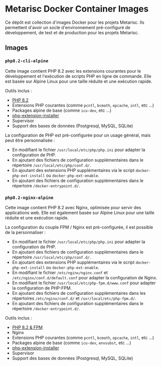 # Metarisc Docker Container Images

Ce dépôt est collection d'images Docker pour les projets Metarisc.
Ils permettent d'avoir un socle d'environnement pré-configuré de développement, de test et de production pour les projets Metarisc.

## Images

### `php8.2-cli-alpine`

Cette image contient PHP 8.2 avec les extensions courantes pour le développement et l'exécution de scripts PHP en ligne de commande.
Elle est basée sur Alpine Linux pour une taille réduite et une exécution rapide.

Outils inclus :
- [PHP 8.2](https://hub.docker.com/layers/library/php/8.2-cli-alpine/images/sha256-ddfa7091b50bdbb5fd164f03e9c445c2f62697161ae8620894fd8282d9a244df)
- Extensions PHP courantes (comme `pcntl`, `bcmath`, `opcache`, `intl`, etc ...)
- Packages alpine de base (comme `icu-dev`, etc ...)
- [php-extension-installer](https://github.com/mlocati/docker-php-extension-installer)
- Supervisor
- Support des bases de données (Postgresql, MySQL, SQLite)

La configuration de PHP est pré-configurée pour un usage général, mais peut être personnalisée :
- En modifiant le fichier `/usr/local/etc/php/php.ini` pour adapter la configuration de PHP.
- En ajoutant des fichiers de configuration supplémentaires dans le répertoire `/usr/local/etc/php/conf.d/`.
- En ajoutant des extensions PHP supplémentaires via le script `docker-php-ext-install` ou `docker-php-ext-enable`.
- En ajoutant des fichiers de configuration supplémentaires dans le répertoire `/docker-entrypoint.d/`.

### `php8.2-nginx-alpine`

Cette image contient PHP 8.2 avec Nginx, optimisée pour servir des applications web.
Elle est également basée sur Alpine Linux pour une taille réduite et une exécution rapide.

La configuration du couple FPM / Nginx est pré-configurée, il est possible de la personnaliser  :
- En modifiant le fichier `/usr/local/etc/php/php.ini` pour adapter la configuration de PHP.
- En ajoutant des fichiers de configuration supplémentaires dans le répertoire `/usr/local/etc/php/conf.d/`.
- En ajoutant des extensions PHP supplémentaires via le script `docker-php-ext-install` ou `docker-php-ext-enable`.
- En modifiant le fichier `/etc/nginx/nginx.conf` et `/etc/nginx/conf.d/default.conf` pour adapter la configuration de Nginx.
- En modifiant le fichier `/usr/local/etc/php-fpm.d/www.conf` pour adapter la configuration de PHP-FPM.
- En ajoutant des fichiers de configuration supplémentaires dans les répertoires `/etc/nginx/conf.d/` et `/usr/local/etc/php-fpm.d/`.
- En ajoutant des fichiers de configuration supplémentaires dans le répertoire `/docker-entrypoint.d/`.

Outils inclus :
- [PHP 8.2 & FPM](https://hub.docker.com/layers/library/php/8.2-fpm-alpine/images/sha256-132d7ccc156178ced13ac3d88c105eef938394d63e2885f7f2ee8566d06eeb73)
- Nginx
- Extensions PHP courantes (comme `pcntl`, `bcmath`, `opcache`, `intl`, etc ...)
- Packages alpine de base (comme `icu-dev`, `envsubst`, etc ...)
- [php-extension-installer](https://github.com/mlocati/docker-php-extension-installer)
- Supervisor
- Support des bases de données (Postgresql, MySQL, SQLite)
